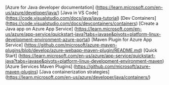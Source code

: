 [Azure for Java developer documentation] (https://learn.microsoft.com/en-us/azure/developer/java/)
[Java in VS Code] (https://code.visualstudio.com/docs/java/java-tutorial)
[Dev Containers] (https://code.visualstudio.com/docs/devcontainers/containers)
[Create a Java app on Azure App Service] (https://learn.microsoft.com/en-us/azure/app-service/quickstart-java?tabs=javase&pivots=platform-linux-development-environment-azure-portal)
[Maven Plugin for Azure App Service] (https://github.com/microsoft/azure-maven-plugins/blob/develop/azure-webapp-maven-plugin/README.md)
[Quick Start] (https://learn.microsoft.com/en-us/azure/app-service/quickstart-java?tabs=javase&pivots=platform-linux-development-environment-maven)
[Azure Services Maven Plugins] (https://github.com/microsoft/azure-maven-plugins)
[Java containerization strategies] (https://learn.microsoft.com/en-us/azure/developer/java/containers/)
